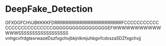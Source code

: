 ﻿# DeepFake_Detection
GFXDGFCHVJBKKKKFDRRRRRRRRRRRRRRRRRRRRRRRRFCCCCCCCCCCCCCCCCCCCCCCCCCCGGGGGGGGGGGGGGGGGEFWWWWWWWWWWWWWWSSSSSSSSSSSSSSSSSS
 vnhgcvfrdgtesrwazeDszfxgchvjbkjnlkmjuhbgvfcdxszaSDZfxgchvjj
